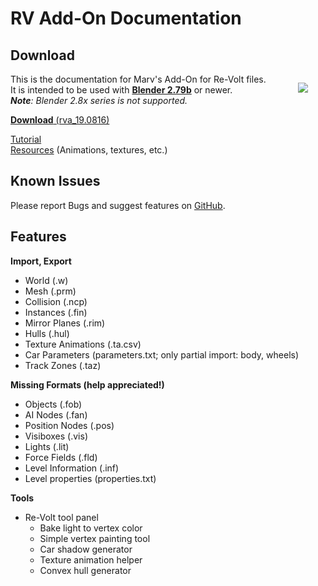 # RV Add-On Documentation

## Download

<span style="float: right; margin: 1em 2em;">![](img/rva_small.png)</span>

This is the documentation for Marv's Add-On for Re-Volt files.  
It is intended to be used with [**Blender 2.79b**](https://www.blender.org/download/) or newer.  
_**Note**: Blender 2.8x series is not supported._

[**Download** (rva_19.0816)](https://github.com/Yethiel/re-volt-addon/releases/tag/rva_19.0816)


[Tutorial](http://learn.re-volt.io)  
[Resources](http://learn.re-volt.io/tracks-blender/resources) (Animations, textures, etc.)



## Known Issues

Please report Bugs and suggest features on [GitHub](https://github.com/Yethiel/re-volt-addon/issues).

## Features

**Import, Export**

- World (.w)
- Mesh (.prm)
- Collision (.ncp)
- Instances (.fin)
- Mirror Planes (.rim)
- Hulls (.hul)
- Texture Animations (.ta.csv)
- Car Parameters (parameters.txt; only partial import: body, wheels)
- Track Zones (.taz)

**Missing Formats (help appreciated!)**

- Objects (.fob)
- AI Nodes (.fan)
- Position Nodes (.pos)
- Visiboxes (.vis)
- Lights (.lit)
- Force Fields (.fld)
- Level Information (.inf)
- Level properties (properties.txt)

**Tools**

- Re-Volt tool panel
    - Bake light to vertex color
    - Simple vertex painting tool
    - Car shadow generator
    - Texture animation helper
    - Convex hull generator
